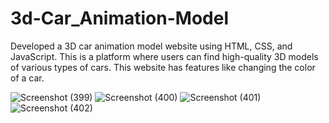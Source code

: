 # 3d-Car_Animation-Model
Developed a 3D car animation model website using HTML, CSS, and JavaScript. This is a platform where users can find high-quality 3D models of various types of cars. This website has features like changing the color of a car.

![Screenshot (399)](https://github.com/shikhar-bot/3d-Car_Animation-Model/assets/84851377/9c6fa242-ab23-4e4f-b7fc-7636383337ad)
![Screenshot (400)](https://github.com/shikhar-bot/3d-Car_Animation-Model/assets/84851377/eb10ae51-bd8d-4646-b9a5-8e82f0bd8bef)
![Screenshot (401)](https://github.com/shikhar-bot/3d-Car_Animation-Model/assets/84851377/75112064-9a9c-4d2c-bc81-916d76d2fc2c)
![Screenshot (402)](https://github.com/shikhar-bot/3d-Car_Animation-Model/assets/84851377/5e66d416-6e27-4d38-b27a-49cc5dff80d0)
